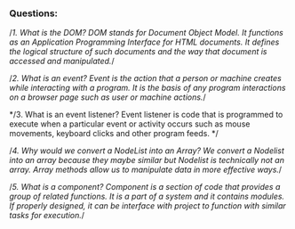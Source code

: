 ### Questions:
/*1. What is the DOM?
     DOM stands for Document Object Model. It functions as an Application Programming Interface for HTML documents. It defines the logical structure of such documents and the way that document is accessed and manipulated.*/

/*2. What is an event?
     Event is the action that a person or machine creates while interacting with a program. It is the basis of any program interactions on a browser page such as user or machine actions.*/

*/3. What is an event listener?
     Event listener is code that is programmed to execute when a particular event or activity occurs such as mouse movements, keyboard clicks and other program feeds. */

/*4. Why would we convert a NodeList into an Array?
     We convert a Nodelist into an array because they maybe similar but Nodelist is technically not an array. Array methods allow us to manipulate data in more effective ways.*/

/*5. What is a component?
     Component is a section of code that provides a group of related functions. It is a part of a system and it contains modules. If properly designed, it can be interface with project to function with similar tasks for execution.*/
